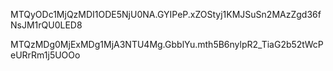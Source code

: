 MTQyODc1MjQzMDI1ODE5NjU0NA.GYIPeP.xZOStyj1KMJSuSn2MAzZgd36fNsJM1rQU0LED8

MTQzMDg0MjExMDg1MjA3NTU4Mg.GbblYu.mth5B6nylpR2_TiaG2b52tWcPeURrRm1j5UOOo
